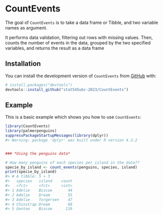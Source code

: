 <!-- README.md is generated from README.Rmd. Please edit that file -->

# CountEvents

The goal of `CountEvents` is to take a data frame or Tibble, and two variable names as argument.

It performs data validation, filtering out rows with missing values. Then, counts the number of events in the data, grouped by the two specified variables, and returns the result as a data frame

## Installation

You can install the development version of `CountEvents` from [GitHub](https://github.com/) with:

``` r
# install.packages("devtools")
devtools::install_github("stat545ubc-2023/CountEvents")
```

## Example

This is a basic example which shows you how to use `CountEvents`:

``` r
library(CountEvents)
library(palmerpenguins)
suppressPackageStartupMessages(library(dplyr))
#> Warning: package 'dplyr' was built under R version 4.3.2


### *Using the penguins data*

# How many penguins of each species per island in the data??
specie_by_island <- count_events(penguins, species, island)
print(specie_by_island)
#> # A tibble: 5 × 3
#>   species   island    count
#>   <fct>     <fct>     <int>
#> 1 Adelie    Biscoe       44
#> 2 Adelie    Dream        55
#> 3 Adelie    Torgersen    47
#> 4 Chinstrap Dream        68
#> 5 Gentoo    Biscoe      119
```
